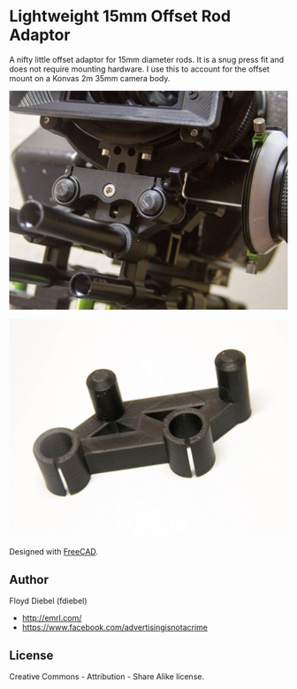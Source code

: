 # Lightweight 15mm Offset Rod Adaptor

A nifty little offset adaptor for 15mm diameter rods. It is a snug press fit and does not require mounting hardware. I use this to account for the offset mount on a Konvas 2m 35mm camera body.

![Image](https://github.com/fdiebel/offset-rod-adaptor/blob/master/img/detail.jpg)

![Image](https://github.com/fdiebel/offset-rod-adaptor/blob/master/img/offset-rod-adaptor.jpg)

Designed with [FreeCAD](http://www.freecadweb.org/).

## Author
Floyd Diebel (fdiebel)
* <http://emrl.com/>
* <https://www.facebook.com/advertisingisnotacrime> 

## License
Creative Commons - Attribution - Share Alike license.  
